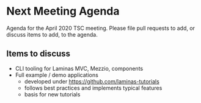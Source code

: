 # Next Meeting Agenda

Agenda for the April 2020 TSC meeting. Please file pull requests to add, or
discuss items to add, to the agenda.


## Items to discuss

* CLI tooling for Laminas MVC, Mezzio, components
* Full example / demo applications
  * developed under https://github.com/laminas-tutorials
  * follows best practices and implements typical features
  * basis for new tutorials
